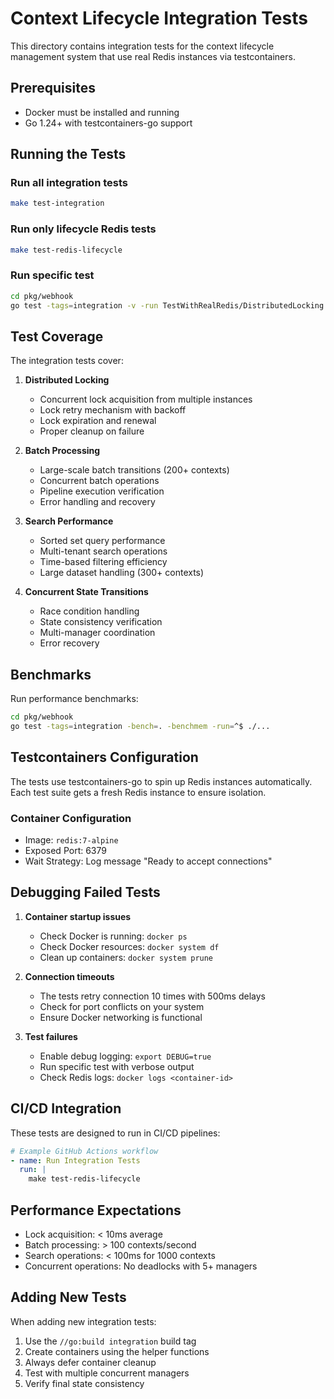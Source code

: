 # Context Lifecycle Integration Tests

This directory contains integration tests for the context lifecycle management system that use real Redis instances via testcontainers.

## Prerequisites

- Docker must be installed and running
- Go 1.24+ with testcontainers-go support

## Running the Tests

### Run all integration tests
```bash
make test-integration
```

### Run only lifecycle Redis tests
```bash
make test-redis-lifecycle
```

### Run specific test
```bash
cd pkg/webhook
go test -tags=integration -v -run TestWithRealRedis/DistributedLocking ./...
```

## Test Coverage

The integration tests cover:

1. **Distributed Locking**
   - Concurrent lock acquisition from multiple instances
   - Lock retry mechanism with backoff
   - Lock expiration and renewal
   - Proper cleanup on failure

2. **Batch Processing**
   - Large-scale batch transitions (200+ contexts)
   - Concurrent batch operations
   - Pipeline execution verification
   - Error handling and recovery

3. **Search Performance**
   - Sorted set query performance
   - Multi-tenant search operations
   - Time-based filtering efficiency
   - Large dataset handling (300+ contexts)

4. **Concurrent State Transitions**
   - Race condition handling
   - State consistency verification
   - Multi-manager coordination
   - Error recovery

## Benchmarks

Run performance benchmarks:
```bash
cd pkg/webhook
go test -tags=integration -bench=. -benchmem -run=^$ ./...
```

## Testcontainers Configuration

The tests use testcontainers-go to spin up Redis instances automatically. Each test suite gets a fresh Redis instance to ensure isolation.

### Container Configuration
- Image: `redis:7-alpine`
- Exposed Port: 6379
- Wait Strategy: Log message "Ready to accept connections"

## Debugging Failed Tests

1. **Container startup issues**
   - Check Docker is running: `docker ps`
   - Check Docker resources: `docker system df`
   - Clean up containers: `docker system prune`

2. **Connection timeouts**
   - The tests retry connection 10 times with 500ms delays
   - Check for port conflicts on your system
   - Ensure Docker networking is functional

3. **Test failures**
   - Enable debug logging: `export DEBUG=true`
   - Run specific test with verbose output
   - Check Redis logs: `docker logs <container-id>`

## CI/CD Integration

These tests are designed to run in CI/CD pipelines:

```yaml
# Example GitHub Actions workflow
- name: Run Integration Tests
  run: |
    make test-redis-lifecycle
```

## Performance Expectations

- Lock acquisition: < 10ms average
- Batch processing: > 100 contexts/second
- Search operations: < 100ms for 1000 contexts
- Concurrent operations: No deadlocks with 5+ managers

## Adding New Tests

When adding new integration tests:

1. Use the `//go:build integration` build tag
2. Create containers using the helper functions
3. Always defer container cleanup
4. Test with multiple concurrent managers
5. Verify final state consistency